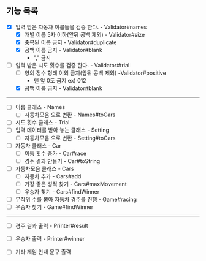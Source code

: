 ## 기능 목록
- [x] 입력 받은 자동차 이름들을 검증 한다. - Validator#names
  - [x] 개별 이름 5자 이하(앞뒤 공백 제외) - Validator#size
  - [x] 중복된 이름 금지 - Validator#duplicate
  - [x] 공백 이름 금지 - Validator#blank
    - "," 금지
- [ ] 입력 받은 시도 횟수를 검증 한다. - Validator#trial
  - [ ] 양의 정수 형태 이외 금지(앞뒤 공백 제외) -Validator#positive
    - 맨 앞 0도 금지 ex) 012
  - [x] 공백 이름 금지 - Validator#blank
- - -

- [ ] 이름 클래스 - Names 
  - [ ] 자동차모음 으로 변환 - Names#toCars
- [ ] 시도 횟수 클래스 - Trial 
- [ ] 입력 데이터를 받아 놓는 클래스 - Setting
  - [ ] 자동차모음 으로 변환 - Setting#toCars

- [ ] 자동차 클래스 - Car
  - [ ] 이동 횟수 증가 - Car#race
  - [ ] 경주 결과 만들기 - Car#toString
- [ ] 자동차모음 클래스 - Cars
  - [ ] 자동차 추가 - Cars#add
  - [ ] 가장 좋은 성적 찾기 - Cars#maxMovement
  - [ ] 우승자 찾기 - Cars#findWinner
- [ ] 무작위 수를 뽑아 자동차 경주를 진행 - Game#racing
- [ ] 우승자 찾기 - Game#findWinner
- - -
- [ ] 경주 결과 출력 - Printer#result
- [ ] 우승자 출력 - Printer#winner
- [ ] 기타 게임 안내 문구 출력


  
